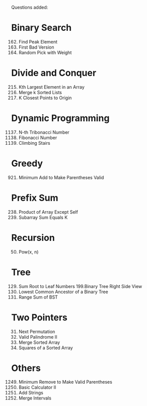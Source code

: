Questions added:

# Binary Search

162. Find Peak Element
278. First Bad Version
528. Random Pick with Weight

# Divide and Conquer

215. Kth Largest Element in an Array
23. Merge k Sorted Lists
973. K Closest Points to Origin

# Dynamic Programming

1137. N-th Tribonacci Number
509. Fibonacci Number
70. Climbing Stairs

# Greedy

921. Minimum Add to Make Parentheses Valid

# Prefix Sum

238. Product of Array Except Self
560. Subarray Sum Equals K

# Recursion

50. Pow(x, n)

# Tree

129. Sum Root to Leaf Numbers
199.Binary Tree Right Side View
236. Lowest Common Ancestor of a Binary Tree
938. Range Sum of BST

# Two Pointers

31. Next Permutation
680. Valid Palindrome II
88. Merge Sorted Array
977. Squares of a Sorted Array

# Others

1249. Minimum Remove to Make Valid Parentheses
227. Basic Calculator II
415. Add Strings
56. Merge Intervals
